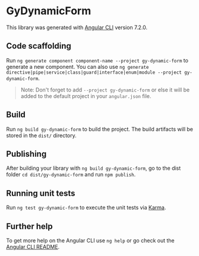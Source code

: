 # GyDynamicForm

This library was generated with [Angular CLI](https://github.com/angular/angular-cli) version 7.2.0.

## Code scaffolding

Run `ng generate component component-name --project gy-dynamic-form` to generate a new component. You can also use `ng generate directive|pipe|service|class|guard|interface|enum|module --project gy-dynamic-form`.
> Note: Don't forget to add `--project gy-dynamic-form` or else it will be added to the default project in your `angular.json` file. 

## Build

Run `ng build gy-dynamic-form` to build the project. The build artifacts will be stored in the `dist/` directory.

## Publishing

After building your library with `ng build gy-dynamic-form`, go to the dist folder `cd dist/gy-dynamic-form` and run `npm publish`.

## Running unit tests

Run `ng test gy-dynamic-form` to execute the unit tests via [Karma](https://karma-runner.github.io).

## Further help

To get more help on the Angular CLI use `ng help` or go check out the [Angular CLI README](https://github.com/angular/angular-cli/blob/master/README.md).
